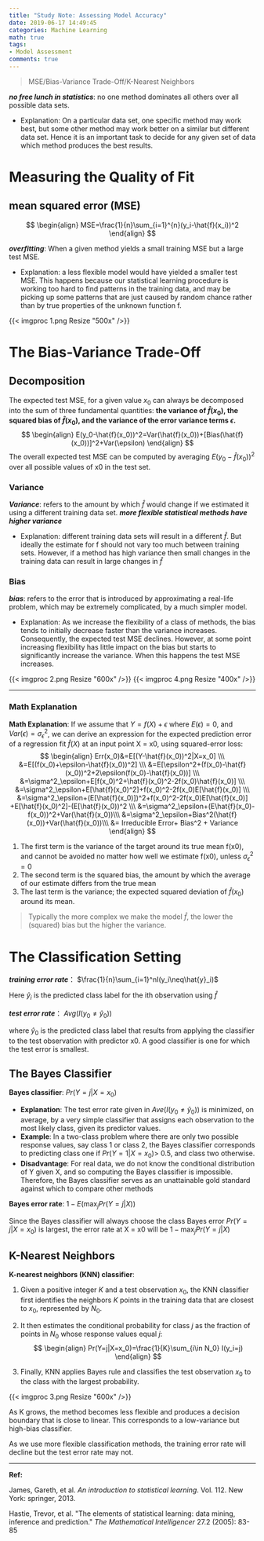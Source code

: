 ```yaml
---
title: "Study Note: Assessing Model Accuracy"
date: 2019-06-17 14:49:45
categories: Machine Learning
math: true
tags: 
- Model Assessment
comments: true
---
```


> MSE/Bias-Variance Trade-Off/K-Nearest Neighbors

<!--more-->


***no free lunch in statistics***: no one method dominates all others over all possible data sets. 

 - Explanation: On a particular data set, one specific method may work best, but some other method may work better on a similar but different data set. Hence it is an important task to decide for any given set of data which method produces the best results.

# Measuring the Quality of Fit
## mean squared error (MSE)

$$
\begin{align}
MSE=\frac{1}{n}\sum_{i=1}^{n}(y_i-\hat{f}(x_i))^2
\end{align}
$$

***overfitting***: When a given method yields a small training MSE but a large test MSE.

 - Explanation: a less flexible model would have yielded a smaller test MSE. This happens because our statistical learning procedure is working too hard to find patterns in the training data, and may be picking up some patterns that are just caused by random chance rather than by true properties of the unknown function f.



{{< imgproc 1.png Resize "500x" />}}

# The Bias-Variance Trade-Off

## Decomposition
The expected test MSE, for a given value $x_0$ can always be decomposed into the sum of three fundamental quantities: **the variance of $\hat{f}(x_0)$, the squared bias of $\hat{f}(x_0)$, and the variance of the error
variance terms $\epsilon$.**
$$
\begin{align}
E(y_0-\hat{f}(x_0))^2=Var(\hat{f}(x_0))+[Bias(\hat{f}(x_0))]^2+Var(\epsilon)
\end{align}
$$
The overall expected test MSE can be computed by averaging $E(y_0-\hat{f}(x_0))^2$ over all possible values of x0 in the test set.

### Variance
***Variance***: refers to the amount by which $\hat{f}$ would change if we estimated it using a different training data set. ***more flexible statistical methods have higher variance***
 - Explanation: different training data sets will result in a different $\hat{f}$. But ideally the estimate for f should not vary too much between training sets. However, if a method has high variance then small changes in the training data can result in large changes in $\hat{f}$


### Bias
***bias***: refers to the error that is introduced by approximating a real-life problem, which may be extremely complicated, by a much simpler model.
 - Explanation: As we increase the flexibility of a class of methods, the bias tends to initially decrease faster than the variance increases. Consequently, the expected test MSE declines. However, at some point increasing flexibility has little impact on the bias but starts to significantly increase the variance. When this happens the test MSE increases.

{{< imgproc 2.png Resize "600x" />}}
{{< imgproc 4.png Resize "400x" />}}

-----


### Math Explanation
**Math Explanation**: If we assume that $Y=f(X)+\epsilon$ where $E(\epsilon)=0$, and $Var(\epsilon)=\sigma^2_\epsilon$, we can derive an expression for the expected prediction error of a regression fit $\hat{f}(X)$ at an input point X = x0, using squared-error loss:
$$
\begin{align}
Err(x_0)&=E[(Y-\hat{f}(x_0))^2|X=x_0] \\\
&=E[(f(x_0)+\epsilon-\hat{f}(x_0))^2] \\\
&=E[\epsilon^2+(f(x_0)-\hat{f}(x_0))^2+2\epsilon(f(x_0)-\hat{f}(x_0))] \\\
&=\sigma^2_\epsilon+E[f(x_0)^2+\hat{f}(x_0)^2-2f(x_0)\hat{f}(x_0)] \\\
&=\sigma^2_\epsilon+E[\hat{f}(x_0)^2]+f(x_0)^2-2f(x_0)E[\hat{f}(x_0)]  \\\
&=\sigma^2_\epsilon+(E[\hat{f}(x_0)])^2+f(x_0)^2-2f(x_0)E[\hat{f}(x_0)] +E[\hat{f}(x_0)^2]-(E[\hat{f}(x_0))^2 \\\
&=\sigma^2_\epsilon+(E\hat{f}(x_0)-f(x_0))^2+Var(\hat{f}(x_0))\\\
&=\sigma^2_\epsilon+Bias^2(\hat{f}(x_0))+Var(\hat{f}(x_0))\\\
&= Irreducible Error+ Bias^2 + Variance
\end{align}
$$


1. The first term is the variance of the target around its true mean f(x0), and cannot be avoided no matter how well we estimate f(x0), unless $\sigma^2_\epsilon=0$
2. The second term is the squared bias, the amount by which the average of our estimate differs from the true mean
3. The last term is the variance; the expected squared deviation of $\hat{f}(x_0)$ around its mean. 

>Typically the more complex we make the model $\hat{f}$, the lower the (squared) bias but the higher the variance.


# The Classification Setting

***training error rate***： $\frac{1}{n}\sum_{i=1}^nI(y_i\neq\hat{y}_i)$

Here $\hat{y}_i$ is the predicted class label for the ith observation using $\hat{f}$


***test error rate***： $Avg (I(y_0 \neq \hat{y}_0))$

where $\hat{y}_0$ is the predicted class label that results from applying the classifier to the test observation with predictor x0. A good classifier is one for which the test error is smallest.

## The Bayes Classifier
**Bayes classifier**: $Pr(Y=j|X=x_0)$
 - **Explanation**: The test error rate given in $Ave (I(y_0 \neq \hat{y}_0))$ is minimized, on average, by a very simple classifier that assigns each observation to the most likely class, given its predictor values. 
 - **Example**: In a two-class problem where there are only two possible response values, say class 1 or class 2, the Bayes classifier corresponds to predicting class one if $Pr(Y=1|X=x_0)$> 0.5, and class two otherwise.
 - **Disadvantage**: For real data, we do not know the conditional distribution of Y given X, and so computing the Bayes classifier is impossible. Therefore, the Bayes classifier serves as an unattainable gold standard against which to compare other methods 

**Bayes error rate**: $1-E\left(\max_jPr(Y=j|X)\right)$

Since the Bayes classifier will always choose the class Bayes error $Pr(Y=j|X=x_0)$ is largest, the error rate at X = x0 will be $1-\max_jPr(Y=j|X)$



## K-Nearest Neighbors
**K-nearest neighbors (KNN) classifier**: 
1. Given a positive integer $K$ and a test observation $x_0$, the KNN classifier first identifies the neighbors $K$ points in the training data that are closest to $x_0$, represented by $N_0$. 

2. It then estimates the conditional probability for class $j$ as the fraction of points in $N_0$ whose response values equal $j$: 
  $$
  \begin{align}
  Pr(Y=j|X=x_0)=\frac{1}{K}\sum_{i\in N_0} I(y_i=j)
  \end{align}
  $$
  
3. Finally, KNN applies Bayes rule and classifies the test observation $x_0$ to the class with the largest probability.

{{< imgproc 3.png Resize "600x" />}}

As K grows, the method becomes less flexible and
produces a decision boundary that is close to linear. This corresponds to
a low-variance but high-bias classifier.

As we use more flexible classification methods, the training error
rate will decline but the test error rate may not.









------

**Ref:**

James, Gareth, et al. *An introduction to statistical learning*. Vol. 112. New York: springer, 2013.

Hastie, Trevor, et al. "The elements of statistical learning: data mining, inference and prediction." *The Mathematical Intelligencer* 27.2 (2005): 83-85